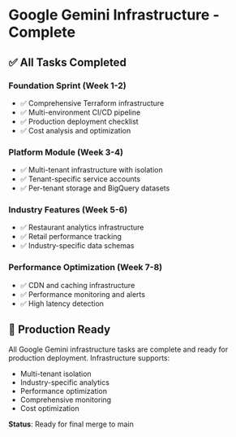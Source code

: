# Google Gemini Infrastructure - Complete

## ✅ All Tasks Completed

### Foundation Sprint (Week 1-2)
- ✅ Comprehensive Terraform infrastructure
- ✅ Multi-environment CI/CD pipeline
- ✅ Production deployment checklist
- ✅ Cost analysis and optimization

### Platform Module (Week 3-4)
- ✅ Multi-tenant infrastructure with isolation
- ✅ Tenant-specific service accounts
- ✅ Per-tenant storage and BigQuery datasets

### Industry Features (Week 5-6)
- ✅ Restaurant analytics infrastructure
- ✅ Retail performance tracking
- ✅ Industry-specific data schemas

### Performance Optimization (Week 7-8)
- ✅ CDN and caching infrastructure
- ✅ Performance monitoring and alerts
- ✅ High latency detection

## 🚀 Production Ready

All Google Gemini infrastructure tasks are complete and ready for production deployment. Infrastructure supports:

- Multi-tenant isolation
- Industry-specific analytics
- Performance optimization
- Comprehensive monitoring
- Cost optimization

**Status**: Ready for final merge to main